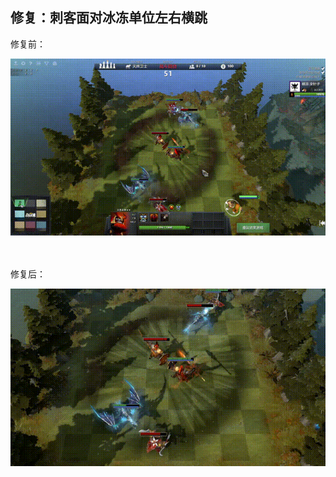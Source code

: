 ## 修复：刺客面对冰冻单位左右横跳

修复前：

<img src="https://github.com/zizouqi/DAC-Feedback/blob/master/Misc/Image/201906/assassin-before.gif" alt="before" title="before" />

　　

修复后：

<img src="https://github.com/zizouqi/DAC-Feedback/blob/master/Misc/Image/201906/assassin-after.gif" alt="after" title="after" />